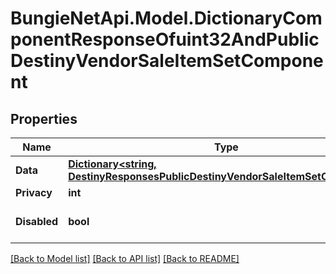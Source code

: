 
# BungieNetApi.Model.DictionaryComponentResponseOfuint32AndPublicDestinyVendorSaleItemSetComponent

## Properties

Name | Type | Description | Notes
------------ | ------------- | ------------- | -------------
**Data** | [**Dictionary&lt;string, DestinyResponsesPublicDestinyVendorSaleItemSetComponent&gt;**](DestinyResponsesPublicDestinyVendorSaleItemSetComponent.md) |  | [optional] 
**Privacy** | **int** |  | [optional] 
**Disabled** | **bool** | If true, this component is disabled. | [optional] 

[[Back to Model list]](../README.md#documentation-for-models)
[[Back to API list]](../README.md#documentation-for-api-endpoints)
[[Back to README]](../README.md)

